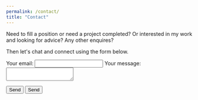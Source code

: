 ```yaml
---
permalink: /contact/
title: "Contact"
---
```


Need to fill a position or need a project completed? Or interested in my work and looking for advice? Any other enquires? 

Then let's chat and connect using the form below.

<form
  action="https://formspree.io/xoqkdwla"
  method="POST"
>
  <label>
    Your email:
    <input type="text" name="_replyto">
  </label>
  <label>
    Your message:
    <textarea name="message"></textarea>
  </label>

  <!-- your other form fields go here -->

  <button type="submit">Send</button>
    <input type="submit" value="Send">
  <input type="hidden" name="_subject" value="blog contact" />
  <input type="text" name="_gotcha" style="display:none" />
</form>
